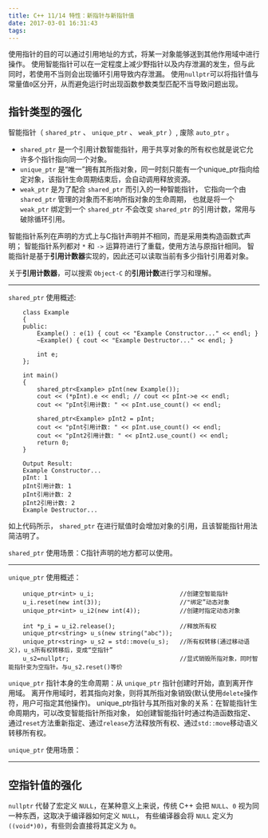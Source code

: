 ```yaml
---
title: C++ 11/14 特性：新指针与新指针值
date: 2017-03-01 16:31:43
tags:
---
```


使用指针的目的可以通过引用地址的方式，将某一对象能够送到其他作用域中进行操作。
使用智能指针可以在一定程度上减少野指针以及内存泄漏的发生，但与此同时，若使用不当则会出现循环引用导致内存泄漏。
使用`nullptr`可以将指针值与常量值`0`区分开，从而避免运行时出现函数参数类型匹配不当导致问题出现。

## 指针类型的强化

智能指针（ `shared_ptr` 、 `unique_ptr` 、 `weak_ptr` ）, 废除 `auto_ptr` 。

+ `shared_ptr` 是一个引用计数智能指针，用于共享对象的所有权也就是说它允许多个指针指向同一个对象。
+ `unique_ptr` 是“唯一”拥有其所指对象，同一时刻只能有一个unique_ptr指向给定对象，该指针生命周期结束后，会自动调用释放资源。
+ `weak_ptr` 是为了配合 `shared_ptr` 而引入的一种智能指针，
    它指向一个由 `shared_ptr` 管理的对象而不影响所指对象的生命周期，
    也就是将一个 `weak_ptr` 绑定到一个 `shared_ptr` 不会改变 `shared_ptr` 的引用计数，常用与破除循环引用。

智能指针系列在声明的方式上与C指针声明并不相同，而是采用类构造函数式声明；
智能指针系列都对 `*` 和 `->` 运算符进行了重载，使用方法与原指针相同。
智能指针是基于**引用计数器**实现的，因此还可以读取当前有多少指针引用着对象。

关于**引用计数器**，可以搜索 `Object-C` 的**引用计数**进行学习和理解。

---

`shared_ptr` 使用概述:
```
    class Example
    {
    public:
	    Example() : e(1) { cout << "Example Constructor..." << endl; }
	    ~Example() { cout << "Example Destructor..." << endl; }

	    int e;
    };

    int main() 
    {
	    shared_ptr<Example> pInt(new Example());
	    cout << (*pInt).e << endl; // cout << pInt->e << endl;
	    cout << "pInt引用计数: " << pInt.use_count() << endl;

	    shared_ptr<Example> pInt2 = pInt;
	    cout << "pInt引用计数: " << pInt.use_count() << endl;
	    cout << "pInt2引用计数: " << pInt2.use_count() << endl;
	    return 0;
    }

    Output Result:
    Example Constructor...
    pInt: 1
    pInt引用计数: 1
    pInt引用计数: 2
    pInt2引用计数: 2
    Example Destructor...
```
如上代码所示， `shared_ptr` 在进行赋值时会增加对象的引用，且该智能指针用法简洁明了。

`shared_ptr` 使用场景：C指针声明的地方都可以使用。

---

`unique_ptr` 使用概述：
```  
    unique_ptr<int> u_i;                        //创建空智能指针
    u_i.reset(new int(3));                      //"绑定”动态对象  
    unique_ptr<int> u_i2(new int(4));           //创建时指定动态对象  
 
    int *p_i = u_i2.release();                  //释放所有权  
    unique_ptr<string> u_s(new string("abc"));  
    unique_ptr<string> u_s2 = std::move(u_s);   //所有权转移(通过移动语义)，u_s所有权转移后，变成“空指针”  
    u_s2=nullptr;                               //显式销毁所指对象，同时智能指针变为空指针。与u_s2.reset()等价 
```
`unique_ptr` 指针本身的生命周期：从 `unique_ptr` 指针创建时开始，直到离开作用域。
离开作用域时，若其指向对象，则将其所指对象销毁(默认使用`delete`操作符，用户可指定其他操作)。
unique_ptr指针与其所指对象的关系：在智能指针生命周期内，可以改变智能指针所指对象，
如创建智能指针时通过构造函数指定、通过`reset`方法重新指定、通过`release`方法释放所有权、通过`std::move`移动语义转移所有权。

`unique_ptr` 使用场景：

---

## 空指针值的强化

`nullptr` 代替了宏定义 `NULL`，在某种意义上来说，传统 C++ 会把 `NULL`、`0` 视为同一种东西，这取决于编译器如何定义 `NULL`，
有些编译器会将 `NULL` 定义为 `((void*)0)`，有些则会直接将其定义为 `0`。